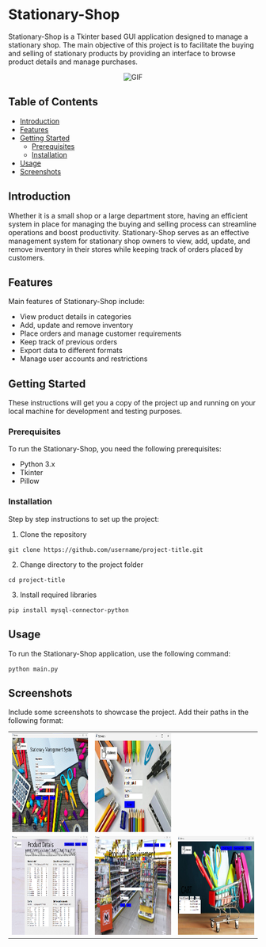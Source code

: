 # Stationary-Shop

Stationary-Shop is a Tkinter based GUI application designed to manage a stationary shop. The main objective of this project is to facilitate the buying and selling of stationary products by providing an interface to browse product details and manage purchases.

<p align="center">
  <img src="/demo/stationary.gif" alt="GIF">
</p>

## Table of Contents

- [Introduction](#introduction)
- [Features](#features)
- [Getting Started](#getting-started)
  - [Prerequisites](#prerequisites)
  - [Installation](#installation)
- [Usage](#usage)
- [Screenshots](#screenshots)

## Introduction

Whether it is a small shop or a large department store, having an efficient system in place for managing the buying and selling process can streamline operations and boost productivity. Stationary-Shop serves as an effective management system for stationary shop owners to view, add, update, and remove inventory in their stores while keeping track of orders placed by customers.

## Features

Main features of Stationary-Shop include:

- View product details in categories
- Add, update and remove inventory
- Place orders and manage customer requirements
- Keep track of previous orders
- Export data to different formats
- Manage user accounts and restrictions

## Getting Started

These instructions will get you a copy of the project up and running on your local machine for development and testing purposes.

### Prerequisites

To run the Stationary-Shop, you need the following prerequisites:

- Python 3.x
- Tkinter
- Pillow

### Installation

Step by step instructions to set up the project:

1. Clone the repository
```
git clone https://github.com/username/project-title.git
```

2. Change directory to the project folder
```
cd project-title
```

3. Install required libraries
```
pip install mysql-connector-python
```
## Usage

To run the Stationary-Shop application, use the following command:

```
python main.py
```

## Screenshots

Include some screenshots to showcase the project. Add their paths in the following format:

<table cellspacing="0" cellpadding="0">
  <tr>
    <td>
      <img src="/demo/1.png" alt="Image 1" width="200" height="200">
    </td>
    <td>
      <img src="/demo/2.png" alt="Image 2" width="200" height="200">
    </td>
  </tr>
  <tr>
    <td>
      <img src="/demo/3.png" alt="Image 3" width="200" height="200">
    </td>
    <td>
      <img src="/demo/4.png" alt="Image 4" width="200" height="200">
    </td>
    <td>
      <img src="/demo/5.png" alt="Image 4" width="200" height="200">
    </td>
  </tr>
</table>
